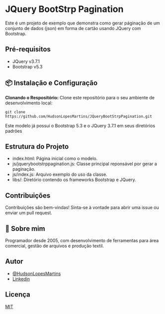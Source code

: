 # JQuery BootStrp Pagination
Este é um projeto de exemplo que demonstra como gerar páginação de um conjunto de dados (json) em forma de cartão usando JQuery com Bootstrap.

## Pré-requisitos
- JQuery v3.7.1
- Bootstrap v5.3

## 📦 Instalação e Configuração
**Clonando o Respositório:** Clone este repositório para o seu ambiente de desenvolvimento local:
```
git clone https://github.com/HudsonLopesMartins/JQueryBootStrpPagination.git
```
Este modelo já possui o Bootstrap 5.3 e o JQuery 3.7.1 em seus diretórios padrões

## Estrutura do Projeto
- index.html: Página inicial como o modelo.
- js/jquerybootstrppagination.js: Classe principal reponsável por gerar a paginação.
- js/index.js: Arquivo exemplo do uso da classe.
- libs/: Diretório contendo os frameworks Bootstrap e JQuery.

## Contribuições
Contribuições são bem-vindas! Sinta-se à vontade para abrir uma issue ou enviar um pull request.

## 🚀 Sobre mim
Programador desde 2005, com desenvolvimento de ferramentas para área comercial, gestão de arquivos e produção textil.

## Autor
- [@HudsonLopesMartins](https://github.com/HudsonLopesMartins)
- [Linkedin](https://www.linkedin.com/in/hudson-lopes-martins-25123119/)

## Licença
[MIT](https://choosealicense.com/licenses/mit/)

